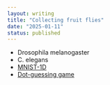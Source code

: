 ```yaml
---
layout: writing
title: "Collecting fruit flies"
date: "2025-01-11" 
status: published
---
```


- Drosophila melanogaster
- C. elegans
- [MNIST-1D](https://github.com/greydanus/mnist1d)
- [Dot-guessing game](https://john-joseph-horton.com/papers/dot_guessing_game.pdf)
